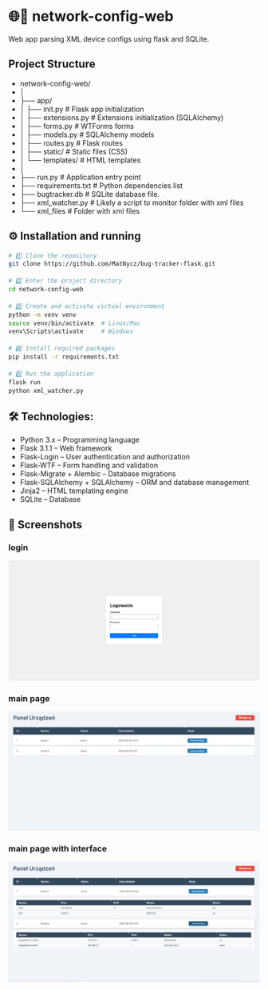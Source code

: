 # 🌐📡 network-config-web
Web app parsing XML device configs using flask and SQLite.
## Project Structure
- network-config-web/
- │
- ├── app/
- │ ├── init.py # Flask app initialization
- │ ├── extensions.py # Extensions initialization (SQLAlchemy)
- │ ├── forms.py # WTForms forms
- │ ├── models.py # SQLAlchemy models
- │ ├── routes.py # Flask routes
- │ ├── static/ # Static files (CSS)
- │ └── templates/ # HTML templates
- │
- ├── run.py # Application entry point
- ├── requirements.txt # Python dependencies list
- ├── bugtracker.db # SQLite database file.
- ├── xml_watcher.py # Likely a script to monitor folder with xml files 
- └── xml_files # Folder with xml files
## ⚙️ Installation and running
 ```bash   
# 1️⃣ Clone the repository
git clone https://github.com/MatNycz/bug-tracker-flask.git

# 2️⃣ Enter the project directory
cd network-config-web

# 3️⃣ Create and activate virtual environment
python -m venv venv
source venv/bin/activate  # Linux/Mac
venv\Scripts\activate     # Windows

# 4️⃣ Install required packages
pip install -r requirements.txt

# 5️⃣ Run the application
flask run
python xml_watcher.py
```
## 🛠 Technologies:
- Python 3.x – Programming language
- Flask 3.1.1 – Web framework
- Flask-Login – User authentication and authorization
- Flask-WTF – Form handling and validation
- Flask-Migrate + Alembic – Database migrations
- Flask-SQLAlchemy + SQLAlchemy – ORM and database management
- Jinja2 – HTML templating engine
- SQLite – Database
## 📸 Screenshots

### login
![Login](screenshots/login.png)

### main page
![Main](screenshots/menu.png)

### main page with interface
![Interface](screenshots/interface.png)

